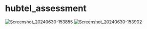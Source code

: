 # hubtel_assessment

![Screenshot_20240630-153855](https://github.com/winner14/hubtel-coding-challenge/assets/87322420/113a9821-0b8a-4a4d-8f9a-8e0044b2740d)
![Screenshot_20240630-153902](https://github.com/winner14/hubtel-coding-challenge/assets/87322420/6e1cb9d2-71ae-4556-8a94-582d8740e998)
